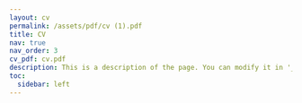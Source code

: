 ```yaml
---
layout: cv
permalink: /assets/pdf/cv (1).pdf
title: CV
nav: true
nav_order: 3
cv_pdf: cv.pdf
description: This is a description of the page. You can modify it in '_pages/cv.md'. You can also change or remove the top pdf download button.
toc:
  sidebar: left
---
```

